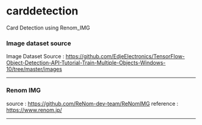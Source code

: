 # carddetection
Card Detection using Renom_IMG

### Image dataset source
Image Dataset Source : https://github.com/EdjeElectronics/TensorFlow-Object-Detection-API-Tutorial-Train-Multiple-Objects-Windows-10/tree/master/images
___

### Renom IMG
source : https://github.com/ReNom-dev-team/ReNomIMG
reference : https://www.renom.jp/
___

